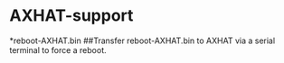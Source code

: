 # AXHAT-support
*reboot-AXHAT.bin
##Transfer reboot-AXHAT.bin to AXHAT via a serial terminal to force a reboot.
